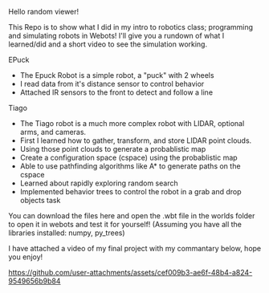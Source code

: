 Hello random viewer!

This Repo is to show what I did in my intro to robotics class; programming and simulating robots in Webots! I'll give you a rundown of what I learned/did and a short video to see the simulation working.

EPuck
- The Epuck Robot is a simple robot, a "puck" with 2 wheels
- I read data from it's distance sensor to control behavior
- Attached IR sensors to the front to detect and follow a line

Tiago
- The Tiago robot is a much more complex robot with LIDAR, optional arms, and cameras.
- First I learned how to gather, transform, and store LIDAR point clouds.
- Using those point clouds to generate a probablistic map
- Create a configuration space (cspace) using the probablistic map
- Able to use pathfinding algorithms like A* to generate paths on the cspace
- Learned about rapidly exploring random search
- Implemented behavior trees to control the robot in a grab and drop objects task

You can download the files here and open the .wbt file in the worlds folder to open it in webots and test it for yourself!
(Assuming you have all the libraries installed: numpy, py_trees)

I have attached a video of my final project with my commantary below, hope you enjoy!

https://github.com/user-attachments/assets/cef009b3-ae6f-48b4-a824-9549656b9b84

